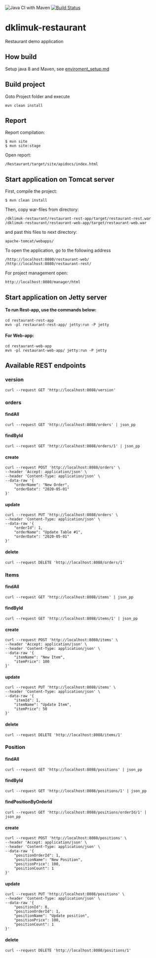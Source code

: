 ![Java CI with Maven](https://github.com/Brest-Java-Course-2020/dklimuk-restaurant/workflows/Java%20CI%20with%20Maven/badge.svg)
[![Build Status](https://travis-ci.org/Brest-Java-Course-2020/dklimuk-restaurant.svg?branch=master)](https://travis-ci.org/Brest-Java-Course-2020/dklimuk-restaurant)


# dklimuk-restaurant
Restaurant demo application


## How build
Setup java 8 and Maven, see [enviroment_setup.md](enviroment_setup.md) 
 
## Build project 
Goto Project folder and execute

    mvn clean install
    

## Report 

Report compilation:
````
$ mvn site
$ mvn site:stage
````
Open report:
````
/Restaurant/target/site/apidocs/index.html
````


## Start application on Tomcat server

First, compile the project:

    $ mvn clean install
    
Then, copy war-files from directory: 

    /dklimuk-restaurant/restaurant-rest-app/target/restaurant-rest.war
    /dklimuk-restaurant/restaurant-web-app/target/restaurant-web.war

and past this files to next directory:

    apache-tomcat/webapps/
    
To open the application, go to the following address

    /http://localhost:8080/restaurant-web/
    /http://localhost:8080/restaurant-rest/

    
For project management open:

    http://localhost:8080/manager/html

## Start application on Jetty server

#### To run Rest-app, use the commands below:

    cd restaurant-rest-app
    mvn -pl restaurant-rest-app/ jetty:run -P jetty

#### For Web-app:
 
    cd restaurant-web-app
    mvn -pl restaurant-web-app/ jetty:run -P jetty
    

## Available REST endpoints    

### version

    curl --request GET 'http://localhost:8088/version'


### orders

#### findAll

```
curl --request GET 'http://localhost:8088/orders' | json_pp
```

#### findById

```
curl --request GET 'http://localhost:8088/orders/1' | json_pp
```
#### create

```
curl --request POST 'http://localhost:8088/orders' \
--header 'Accept: application/json' \
--header 'Content-Type: application/json' \
--data-raw '{
    "orderName": "New Order",
    "orderDate": "2020-05-01"
}'
```

#### update

```
curl --request PUT 'http://localhost:8088/orders' \
--header 'Content-Type: application/json' \
--data-raw '{
    "orderId": 1,
    "orderName": "Update Table #1",
    "orderDate": "2020-05-01"
}'
```

#### delete

```
curl --request DELETE 'http://localhost:8088/orders/1'
```


### Items

#### findAll

```
curl --request GET 'http://localhost:8088/items' | json_pp
```

#### findById

```
curl --request GET 'http://localhost:8088/items/1' | json_pp
```
#### create

```
curl --request POST 'http://localhost:8088/items' \
--header 'Accept: application/json' \
--header 'Content-Type: application/json' \
--data-raw '{
    "itemName": "New Item",
    "itemPrice": 100
}'
```

#### update

```
curl --request PUT 'http://localhost:8088/items' \
--header 'Content-Type: application/json' \
--data-raw '{
    "itemId": 1,
    "itemName": "Update Item",
    "itemPrice": 50
}'
```

#### delete

```
curl --request DELETE 'http://localhost:8088/items/1'
```



### Position

#### findAll

```
curl --request GET 'http://localhost:8088/positions' | json_pp
```


#### findById

```
curl --request GET 'http://localhost:8088/positions/1' | json_pp
```

#### findPositionByOrderId

````
curl --request GET 'http://localhost:8088/positions/orderId/1' | json_pp

````


#### create

```
curl --request POST 'http://localhost:8088/positions' \
--header 'Accept: application/json' \
--header 'Content-Type: application/json' \
--data-raw '{
    "positionOrderId": 1,
    "positionName": "New Position",
    "positionPrice": 100,
    "positionCount": 1
}'
```

#### update

```
curl --request PUT 'http://localhost:8088/positions' \
--header 'Content-Type: application/json' \
--data-raw '{
    "positionId": 8,
    "positionOrderId": 1,
    "positionName": "Update position",
    "positionPrice": 100,
    "positionCount": 1
}'
```

#### delete

```
curl --request DELETE 'http://localhost:8088/positions/1'
```
